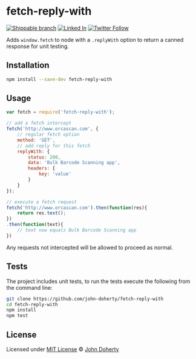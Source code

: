 # fetch-reply-with

[![Shippable branch](https://img.shields.io/shippable/59a3e414c80c0407002b779f/master.svg)](https://app.shippable.com/projects/59a3e414c80c0407002b779f) [![Linked In](https://img.shields.io/badge/Linked-In-blue.svg)](https://www.linkedin.com/in/john-i-doherty) [![Twitter Follow](https://img.shields.io/twitter/follow/CambridgeMVP.svg?style=social&label=Twitter&style=plastic)](https://twitter.com/CambridgeMVP)

Adds `window.fetch` to node with a `.replyWith` option to return a canned response for unit testing.

## Installation

```bash
npm install --save-dev fetch-reply-with
```

## Usage

```js
var fetch = require('fetch-reply-with');

// add a fetch intercept
fetch('http://www.orcascan.com', {
    // regular fetch option
    method: 'GET',
    // add reply for this fetch
    replyWith: {
        status: 200,
        data: 'Bulk Barcode Scanning app',
        headers: {
            key: 'value'
        }
    }
});

// execute a fetch request
fetch('http://www.orcascan.com').then(function(res){
    return res.text();
})
.then(function(text){
    // text now equals Bulk Barcode Scanning app
})
```

Any requests not intercepted will be allowed to proceed as normal.

## Tests

The project includes unit tests, to run the tests execute the following from the command line:

```bash
git clone https://github.com/john-doherty/fetch-reply-with
cd fetch-reply-with
npm install
npm test
```

## License

Licensed under [MIT License](LICENSE) &copy; [John Doherty](http://www.johndoherty.info)